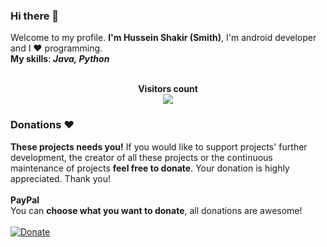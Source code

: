 ### Hi there 👋
Welcome to my profile. **I'm Hussein Shakir (Smith)**, I'm android developer and I ❤ programming.
<br>
**My skills**: ***Java, Python***
<br><br>


<p align="center"> 
  <b>Visitors count</b><br>
  <img src="https://profile-counter.glitch.me/smith8h/count.svg" />
</p>


### Donations :heart:
**These projects needs you!** If you would like to support projects' further development, the creator of all these projects or the continuous maintenance of projects **feel free to donate**. Your donation is highly appreciated. Thank you!
<br><br>
**PayPal** 
<br>
You can **choose what you want to donate**, all donations are awesome!
<br><br>
[![Donate](https://www.paypalobjects.com/en_US/i/btn/btn_donate_SM.gif)](https://www.paypal.me/husseinshakir)
